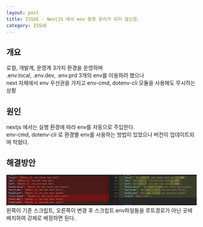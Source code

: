 ```yaml
---
layout: post
title: ISSUE - NextJS 에서 env 환경 분리가 되지 않는점.
category: ISSUE
---
```


## 개요

로컬, 개발계, 운영계 3가지 환경을 운영하며  
.env.local, .env.dev, .env.prd 3개의 env를 이용하려 했으나  
next 자체에서 env 우선권을 가지고 env-cmd, dotenv-cli 모듈을 사용해도 무시하는 상황

## 원인

nextjs 에서는 실행 환경에 따라 env를 자동으로 주입한다.  
env-cmd, dotenv-cli 로 환경별 env를 사용하는 방법이 있었으나 버전이 업데이트되며 막혔다.

## 해결방안

![screensh](/public/img/20240807/20240807_00.png)  
왼쪽이 기존 스크립트, 오른쪽이 변경 후 스크립트
env파일들을 루트경로가 아닌 곳에 배치하여 강제로 배정하면 된다.
